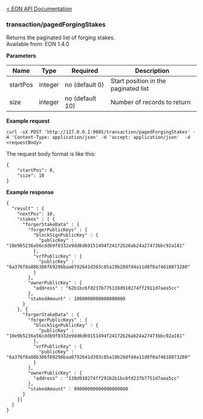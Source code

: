 [&lt; EON API Documentation](/doc/api/index.md) 
### transaction/pagedForgingStakes

Returns the paginated list of forging stakes.<br>
Available from: EON 1.4.0

**Parameters**

| Name     | Type    | Required  | Description    |
| -------- | ------- | -------   | -------        | 
| startPos | integer | no (default 0) | Start position in the paginated list  |
| size     | integer | no (default 10)| Number of records to return |

**Example request**

    curl -sX POST 'http://127.0.0.1:9085/transaction/pagedForgingStakes' -H 'Content-Type: application/json' -H 'accept: application/json'  -d <requestBody>

The request body format is like this:

    {
        "startPos": 0,
        "size": 10
    }


**Example response**

    {
      "result" : {
        "nextPos": 10,
        "stakes" : [ {
          "forgerStakeData" : {
            "forgerPublicKeys" : {
              "blockSignPublicKey" : {
                "publicKey" : "10e9b5236a56cddb9f0332e9dd6d69151494f24172b26ab24a27473bbc92a181"
              },
              "vrfPublicKey" : {
                "publicKey" : "6a376f8a88b386f69296baa0792641d393c85a19b28dfd4a11d8f0a74618873280"
              }
            },
            "ownerPublicKey" : {
              "address" : "62b1bc6fd237b775138d910274ff2911d7aea5cc"
            },
            "stakedAmount" : 1000000000000000000
          }
        }, {
          "forgerStakeData" : {
            "forgerPublicKeys" : {
              "blockSignPublicKey" : {
                "publicKey" : "10e9b5236a56cddb9f0332e9dd6d69151494f24172b26ab24a27473bbc92a181"
              },
              "vrfPublicKey" : {
                "publicKey" : "6a376f8a88b386f69296baa0792641d393c85a19b28dfd4a11d8f0a74618873280"
              }
            },
            "ownerPublicKey" : {
              "address" : "138d910274ff29162b1bc6fd237b7751d7aea5cc"
            },
            "stakedAmount" : 99000000000000000000
          }
        }]
      }
    }